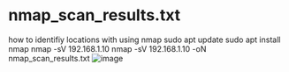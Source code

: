 # nmap_scan_results.txt
how to identifiy locations with using nmap
sudo apt update
sudo apt install nmap
nmap -sV 192.168.1.10
nmap -sV 192.168.1.10 -oN nmap_scan_results.txt
![image](https://github.com/user-attachments/assets/29509989-f2cf-4c92-ac3e-c58ea0723fc5)


